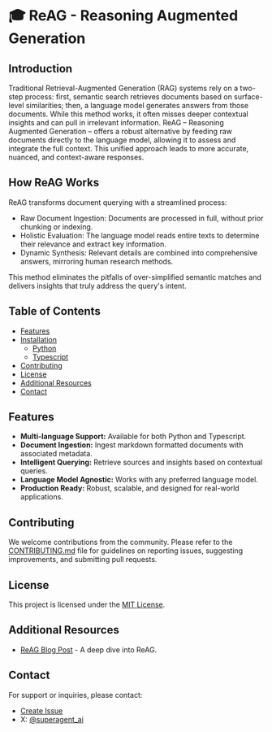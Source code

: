 # 🎓 ReAG - Reasoning Augmented Generation

## Introduction

Traditional Retrieval-Augmented Generation (RAG) systems rely on a two-step process: first, semantic search retrieves documents based on surface-level similarities; then, a language model generates answers from those documents. While this method works, it often misses deeper contextual insights and can pull in irrelevant information. ReAG – Reasoning Augmented Generation – offers a robust alternative by feeding raw documents directly to the language model, allowing it to assess and integrate the full context. This unified approach leads to more accurate, nuanced, and context-aware responses.

## How ReAG Works

ReAG transforms document querying with a streamlined process:

- Raw Document Ingestion: Documents are processed in full, without prior chunking or indexing.
- Holistic Evaluation: The language model reads entire texts to determine their relevance and extract key information.
- Dynamic Synthesis: Relevant details are combined into comprehensive answers, mirroring human research methods.

This method eliminates the pitfalls of over-simplified semantic matches and delivers insights that truly address the query's intent.

## Table of Contents

- [Features](#features)
- [Installation](#installation)
  - [Python](https://github.com/superagent-ai/reag/tree/main/python)
  - [Typescript](https://github.com/superagent-ai/reag/tree/main/typescript)
- [Contributing](#contributing)
- [License](#license)
- [Additional Resources](#additional-resources)
- [Contact](#contact)

## Features
- **Multi-language Support:** Available for both Python and Typescript.
- **Document Ingestion:** Ingest markdown formatted documents with associated metadata.
- **Intelligent Querying:** Retrieve sources and insights based on contextual queries.
- **Language Model Agnostic:** Works with any preferred language model.
- **Production Ready:** Robust, scalable, and designed for real-world applications.


## Contributing

We welcome contributions from the community. Please refer to the [CONTRIBUTING.md](CONTRIBUTING.md) file for guidelines on reporting issues, suggesting improvements, and submitting pull requests.

## License

This project is licensed under the [MIT License](LICENSE).

## Additional Resources
- [ReAG Blog Post](https://www.superagent.sh/blog/reag-reasoning-augmented-generation) - A deep dive into ReAG.

## Contact

For support or inquiries, please contact:
- [Create Issue](https://github.com/superagent-ai/reag/issues)
- X: [@superagent_ai](https://x.com/superagent_ai)
